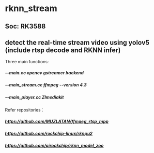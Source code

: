 # rknn_stream

## Soc: RK3588
## detect the real-time stream video using yolov5 (include rtsp decode and RKNN infer)

Three main functions:
  ##### --main.cc        opencv gstreamer backend
  ##### --main_stream.cc ffmpeg --version 4.3
  ##### --main_player.cc Zlmediakit

Refer repositories：
  ##### https://github.com/MUZLATAN/ffmpeg_rtsp_mpp
  ##### https://github.com/rockchip-linux/rknpu2
  ##### https://github.com/airockchip/rknn_model_zoo
